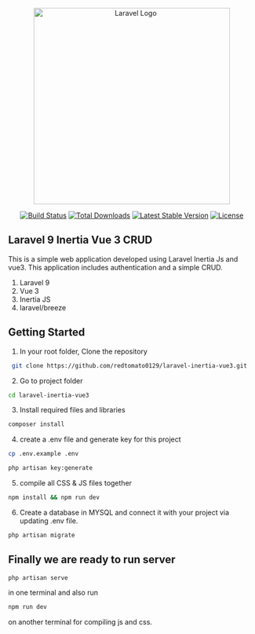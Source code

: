 <p align="center"><a href="https://laravel.com" target="_blank"><img src="https://raw.githubusercontent.com/laravel/art/master/logo-lockup/5%20SVG/2%20CMYK/1%20Full%20Color/laravel-logolockup-cmyk-red.svg" width="400" alt="Laravel Logo"></a></p>

<p align="center">
<a href="https://github.com/laravel/framework/actions"><img src="https://github.com/laravel/framework/workflows/tests/badge.svg" alt="Build Status"></a>
<a href="https://packagist.org/packages/laravel/framework"><img src="https://img.shields.io/packagist/dt/laravel/framework" alt="Total Downloads"></a>
<a href="https://packagist.org/packages/laravel/framework"><img src="https://img.shields.io/packagist/v/laravel/framework" alt="Latest Stable Version"></a>
<a href="https://packagist.org/packages/laravel/framework"><img src="https://img.shields.io/packagist/l/laravel/framework" alt="License"></a>
</p>

## Laravel 9 Inertia Vue 3 CRUD

This is a simple web application developed using Laravel Inertia Js and vue3. This application includes authentication and a simple CRUD.

1. Laravel 9
2. Vue 3
3. Inertia JS
4. laravel/breeze

## Getting Started
1. In your root folder, Clone the repository

```sh
 git clone https://github.com/redtomato0129/laravel-inertia-vue3.git
 ```

2. Go to project folder
```sh
cd laravel-inertia-vue3
```

3. Install required files and libraries 

```sh
composer install
```

4. create a .env file and generate key for this project

```sh
cp .env.example .env

php artisan key:generate
```

5. compile all CSS & JS files together

```sh
npm install && npm run dev
```

6. Create a database in MYSQL and connect it with your project via updating .env file.

```sh
php artisan migrate 
```

## Finally we are ready to run server

```sh
php artisan serve 
```
in one terminal and also run

```sh
npm run dev  
```
 on another terminal for compiling js and css. 
